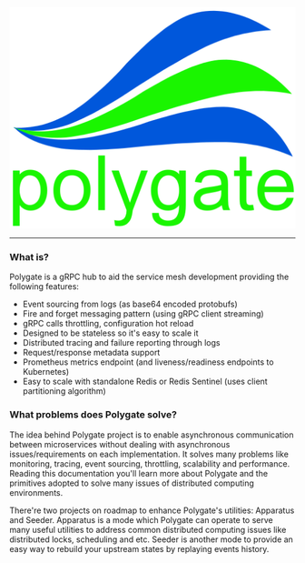 <div style="text-align: center">
<img src="assets/images/logo.png"/>
</div>

------------------

### What is?

Polygate is a gRPC hub to aid the service mesh development providing the following features:

* Event sourcing from logs (as base64 encoded protobufs)
* Fire and forget messaging pattern (using gRPC client streaming)
* gRPC calls throttling, configuration hot reload
* Designed to be stateless so it's easy to scale it
* Distributed tracing and failure reporting through logs
* Request/response metadata support
* Prometheus metrics endpoint (and liveness/readiness endpoints to Kubernetes)
* Easy to scale with standalone Redis or Redis Sentinel (uses client partitioning algorithm)

### What problems does Polygate solve?

The idea behind Polygate project is to enable asynchronous communication between microservices without dealing with asynchronous issues/requirements on each implementation. It solves many problems like monitoring, tracing, event sourcing, throttling, scalability and performance. Reading this documentation you'll learn more about Polygate and the primitives adopted to solve many issues of distributed computing environments.

There're two projects on roadmap to enhance Polygate's utilities: Apparatus and Seeder. Apparatus is a mode which Polygate can operate to serve many useful utilities to address common distributed computing issues like distributed locks, scheduling and etc. Seeder is another mode to provide an easy way to rebuild your upstream states by replaying events history.